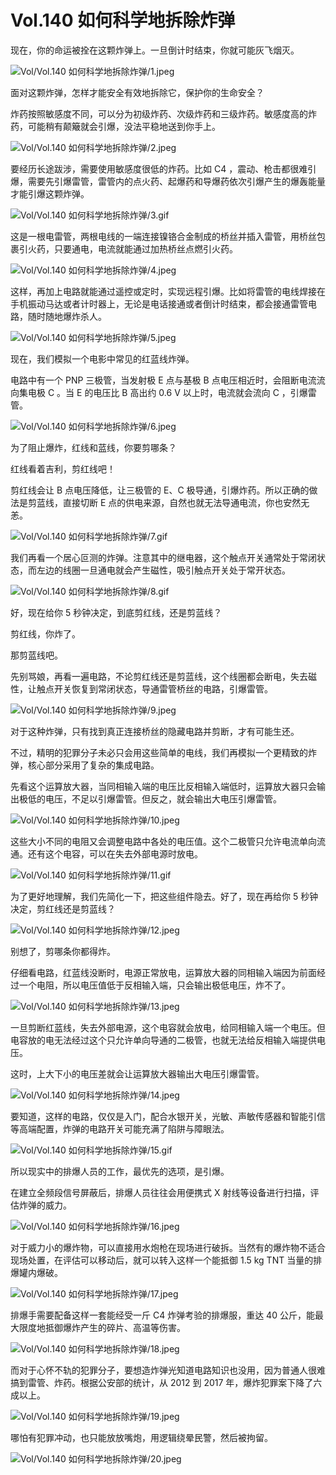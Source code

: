 # Vol.140 如何科学地拆除炸弹

现在，你的命运被拴在这颗炸弹上。一旦倒计时结束，你就可能灰飞烟灭。

![Vol/Vol.140 如何科学地拆除炸弹/1.jpeg](https://cdn.jsdelivr.net/gh/qiaoshouzi/static/image/Vol/Vol.140%20如何科学地拆除炸弹/1.jpeg)

面对这颗炸弹，怎样才能安全有效地拆除它，保护你的生命安全？

炸药按照敏感度不同，可以分为初级炸药、次级炸药和三级炸药。敏感度高的炸药，可能稍有颠簸就会引爆，没法平稳地送到你手上。

![Vol/Vol.140 如何科学地拆除炸弹/2.jpeg](https://cdn.jsdelivr.net/gh/qiaoshouzi/static/image/Vol/Vol.140%20如何科学地拆除炸弹/2.jpeg)

要经历长途跋涉，需要使用敏感度很低的炸药。比如 C4 ，震动、枪击都很难引爆，需要先引爆雷管，雷管内的点火药、起爆药和导爆药依次引爆产生的爆轰能量才能引爆这颗炸弹。

![Vol/Vol.140 如何科学地拆除炸弹/3.gif](https://cdn.jsdelivr.net/gh/qiaoshouzi/static/image/Vol/Vol.140%20如何科学地拆除炸弹/3.gif)

这是一根电雷管，两根电线的一端连接镍铬合金制成的桥丝并插入雷管，用桥丝包裹引火药，只要通电，电流就能通过加热桥丝点燃引火药。

![Vol/Vol.140 如何科学地拆除炸弹/4.jpeg](https://cdn.jsdelivr.net/gh/qiaoshouzi/static/image/Vol/Vol.140%20如何科学地拆除炸弹/4.jpeg)

这样，再加上电路就能通过遥控或定时，实现远程引爆。比如将雷管的电线焊接在手机振动马达或者计时器上，无论是电话接通或者倒计时结束，都会接通雷管电路，随时随地爆炸杀人。

![Vol/Vol.140 如何科学地拆除炸弹/5.jpeg](https://cdn.jsdelivr.net/gh/qiaoshouzi/static/image/Vol/Vol.140%20如何科学地拆除炸弹/5.jpeg)

现在，我们模拟一个电影中常见的红蓝线炸弹。

电路中有一个 PNP 三极管，当发射极 E 点与基极 B 点电压相近时，会阻断电流流向集电极 C 。当 E 的电压比 B 高出约 0.6 V 以上时，电流就会流向 C ，引爆雷管。

![Vol/Vol.140 如何科学地拆除炸弹/6.jpeg](https://cdn.jsdelivr.net/gh/qiaoshouzi/static/image/Vol/Vol.140%20如何科学地拆除炸弹/6.jpeg)

为了阻止爆炸，红线和蓝线，你要剪哪条？

红线看着吉利，剪红线吧！

剪红线会让 B 点电压降低，让三极管的 E、C 极导通，引爆炸药。所以正确的做法是剪蓝线，直接切断 E 点的供电来源，自然也就无法导通电流，你也安然无恙。

![Vol/Vol.140 如何科学地拆除炸弹/7.gif](https://cdn.jsdelivr.net/gh/qiaoshouzi/static/image/Vol/Vol.140%20如何科学地拆除炸弹/7.gif)

我们再看一个居心叵测的炸弹。注意其中的继电器，这个触点开关通常处于常闭状态，而左边的线圈一旦通电就会产生磁性，吸引触点开关处于常开状态。

![Vol/Vol.140 如何科学地拆除炸弹/8.gif](https://cdn.jsdelivr.net/gh/qiaoshouzi/static/image/Vol/Vol.140%20如何科学地拆除炸弹/8.gif)

好，现在给你 5 秒钟决定，到底剪红线，还是剪蓝线？

剪红线，你炸了。

那剪蓝线吧。

先别骂娘，再看一遍电路，不论剪红线还是剪蓝线，这个线圈都会断电，失去磁性，让触点开关恢复到常闭状态，导通雷管桥丝的电路，引爆雷管。

![Vol/Vol.140 如何科学地拆除炸弹/9.jpeg](https://cdn.jsdelivr.net/gh/qiaoshouzi/static/image/Vol/Vol.140%20如何科学地拆除炸弹/9.jpeg)

对于这种炸弹，只有找到真正连接桥丝的隐藏电路并剪断，才有可能生还。

不过，精明的犯罪分子未必只会用这些简单的电线，我们再模拟一个更精致的炸弹，核心部分采用了复杂的集成电路。

先看这个运算放大器，当同相输入端的电压比反相输入端低时，运算放大器只会输出极低的电压，不足以引爆雷管。但反之，就会输出大电压引爆雷管。

![Vol/Vol.140 如何科学地拆除炸弹/10.jpeg](https://cdn.jsdelivr.net/gh/qiaoshouzi/static/image/Vol/Vol.140%20如何科学地拆除炸弹/10.jpeg)

这些大小不同的电阻又会调整电路中各处的电压值。这个二极管只允许电流单向流通。还有这个电容，可以在失去外部电源时放电。

![Vol/Vol.140 如何科学地拆除炸弹/11.gif](https://cdn.jsdelivr.net/gh/qiaoshouzi/static/image/Vol/Vol.140%20如何科学地拆除炸弹/11.gif)

为了更好地理解，我们先简化一下，把这些组件隐去。好了，现在再给你 5 秒钟决定，剪红线还是剪蓝线？

![Vol/Vol.140 如何科学地拆除炸弹/12.jpeg](https://cdn.jsdelivr.net/gh/qiaoshouzi/static/image/Vol/Vol.140%20如何科学地拆除炸弹/12.jpeg)

别想了，剪哪条你都得炸。

仔细看电路，红蓝线没断时，电源正常放电，运算放大器的同相输入端因为前面经过一个电阻，所以电压值低于反相输入端，只会输出极低电压，炸不了。

![Vol/Vol.140 如何科学地拆除炸弹/13.jpeg](https://cdn.jsdelivr.net/gh/qiaoshouzi/static/image/Vol/Vol.140%20如何科学地拆除炸弹/13.jpeg)

一旦剪断红蓝线，失去外部电源，这个电容就会放电，给同相输入端一个电压。但电容放的电无法经过这个只允许单向导通的二极管，也就无法给反相输入端提供电压。

这时，上大下小的电压差就会让运算放大器输出大电压引爆雷管。

![Vol/Vol.140 如何科学地拆除炸弹/14.jpeg](https://cdn.jsdelivr.net/gh/qiaoshouzi/static/image/Vol/Vol.140%20如何科学地拆除炸弹/14.jpeg)

要知道，这样的电路，仅仅是入门，配合水银开关，光敏、声敏传感器和智能引信等高端配置，炸弹的电路开关可能充满了陷阱与障眼法。

![Vol/Vol.140 如何科学地拆除炸弹/15.gif](https://cdn.jsdelivr.net/gh/qiaoshouzi/static/image/Vol/Vol.140%20如何科学地拆除炸弹/15.gif)

所以现实中的排爆人员的工作，最优先的选项，是引爆。

在建立全频段信号屏蔽后，排爆人员往往会用便携式 X 射线等设备进行扫描，评估炸弹的威力。

![Vol/Vol.140 如何科学地拆除炸弹/16.jpeg](https://cdn.jsdelivr.net/gh/qiaoshouzi/static/image/Vol/Vol.140%20如何科学地拆除炸弹/16.jpeg)

对于威力小的爆炸物，可以直接用水炮枪在现场进行破拆。当然有的爆炸物不适合现场处置，在评估可以移动后，就可以转入这样一个能抵御 1.5 kg TNT 当量的排爆罐内爆破。

![Vol/Vol.140 如何科学地拆除炸弹/17.jpeg](https://cdn.jsdelivr.net/gh/qiaoshouzi/static/image/Vol/Vol.140%20如何科学地拆除炸弹/17.jpeg)

排爆手需要配备这样一套能经受一斤 C4 炸弹考验的排爆服，重达 40 公斤，能最大限度地抵御爆炸产生的碎片、高温等伤害。

![Vol/Vol.140 如何科学地拆除炸弹/18.jpeg](https://cdn.jsdelivr.net/gh/qiaoshouzi/static/image/Vol/Vol.140%20如何科学地拆除炸弹/18.jpeg)

而对于心怀不轨的犯罪分子，要想造炸弹光知道电路知识也没用，因为普通人很难搞到雷管、炸药。根据公安部的统计，从 2012 到 2017 年，爆炸犯罪案下降了六成以上。

![Vol/Vol.140 如何科学地拆除炸弹/19.jpeg](https://cdn.jsdelivr.net/gh/qiaoshouzi/static/image/Vol/Vol.140%20如何科学地拆除炸弹/19.jpeg)

哪怕有犯罪冲动，也只能放放嘴炮，用逻辑绕晕民警，然后被拘留。

![Vol/Vol.140 如何科学地拆除炸弹/20.jpeg](https://cdn.jsdelivr.net/gh/qiaoshouzi/static/image/Vol/Vol.140%20如何科学地拆除炸弹/20.jpeg)

[^1]:刘阳, 缴剑. (2018). 浅谈在排爆过程中应遵循的几点原则.报刊荟萃, 2.
[^2]:唐剑兰, 王远途. (2017). NIJ 0117排爆服标准解读.警察技术, 5, 83-86.
[^3]:高文乐, 周奥博, & 罗衍涛, 等. (2017). 电流对灼热桥丝式电雷管点火头发火时间的影响.爆破器材, 46(1), 34-37.
[^4]:中华人民共和国国务院令第653号.  (2014).《民用爆炸物品安全管理条例》.
[^5]:Homeland Security. Introduction to explosives.

